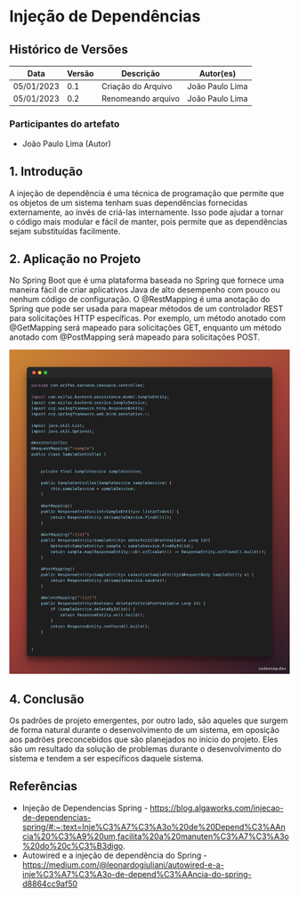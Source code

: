 # Injeção de Dependências

## Histórico de Versões

| Data       | Versão | Descrição          | Autor(es)       |
| ---------- | ------ | ------------------ | --------------- |
| 05/01/2023 | 0.1    | Criação do Arquivo | João Paulo Lima |
| 05/01/2023 | 0.2    | Renomeando arquivo | João Paulo Lima |

### Participantes do artefato

- João Paulo Lima (Autor)

## 1. Introdução

A injeção de dependência é uma técnica de programação que permite que os objetos de um sistema tenham suas dependências fornecidas externamente, ao invés de criá-las internamente. Isso pode ajudar a tornar o código mais modular e fácil de manter, pois permite que as dependências sejam substituídas facilmente.

## 2. Aplicação no Projeto

No Spring Boot que é uma plataforma baseada no Spring que fornece uma maneira fácil de criar aplicativos Java de alto desempenho com pouco ou nenhum código de configuração. O @RestMapping é uma anotação do Spring que pode ser usada para mapear métodos de um controlador REST para solicitações HTTP específicas. Por exemplo, um método anotado com @GetMapping será mapeado para solicitações GET, enquanto um método anotado com @PostMapping será mapeado para solicitações POST.

![Imagem](../../assets/snippetInjecaoDependencias.png)

## 4. Conclusão

Os padrões de projeto emergentes, por outro lado, são aqueles que surgem de forma natural durante o desenvolvimento de um sistema, em oposição aos padrões preconcebidos que são planejados no início do projeto. Eles são um resultado da solução de problemas durante o desenvolvimento do sistema e tendem a ser específicos daquele sistema.

## Referências

- Injeção de Dependencias Spring - https://blog.algaworks.com/injecao-de-dependencias-spring/#:~:text=Inje%C3%A7%C3%A3o%20de%20Depend%C3%AAncia%20%C3%A9%20um,facilita%20a%20manuten%C3%A7%C3%A3o%20do%20c%C3%B3digo.
- Autowired e a injeção de dependência do Spring - https://medium.com/@leonardogiuliani/autowired-e-a-inje%C3%A7%C3%A3o-de-depend%C3%AAncia-do-spring-d8864cc9af50
